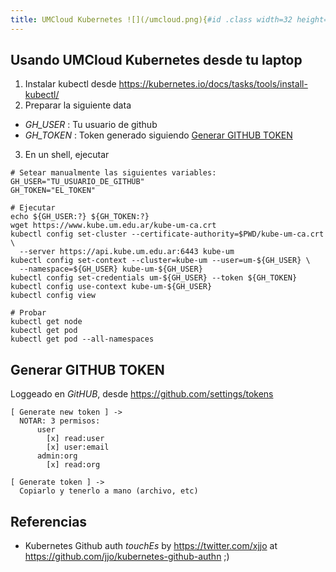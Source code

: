 ```yaml
---
title: UMCloud Kubernetes ![](/umcloud.png){#id .class width=32 height=32}
---
```


## Usando UMCloud Kubernetes desde tu laptop
1. Instalar kubectl desde <https://kubernetes.io/docs/tasks/tools/install-kubectl/>
2. Preparar la siguiente data
  - _GH\_USER_ : Tu usuario de github
  - _GH\_TOKEN_ : Token generado siguiendo [Generar GITHUB TOKEN](#generar-github-token)
3. En un shell, ejecutar

```
# Setear manualmente las siguientes variables:
GH_USER="TU_USUARIO_DE_GITHUB"
GH_TOKEN="EL_TOKEN"

# Ejecutar
echo ${GH_USER:?} ${GH_TOKEN:?}
wget https://www.kube.um.edu.ar/kube-um-ca.crt
kubectl config set-cluster --certificate-authority=$PWD/kube-um-ca.crt \
  --server https://api.kube.um.edu.ar:6443 kube-um
kubectl config set-context --cluster=kube-um --user=um-${GH_USER} \
  --namespace=${GH_USER} kube-um-${GH_USER}
kubectl config set-credentials um-${GH_USER} --token ${GH_TOKEN}
kubectl config use-context kube-um-${GH_USER}
kubectl config view

# Probar
kubectl get node
kubectl get pod
kubectl get pod --all-namespaces
```

## Generar GITHUB TOKEN

Loggeado en _GitHUB_, desde <https://github.com/settings/tokens>

```
[ Generate new token ] ->
  NOTAR: 3 permisos:
      user
        [x] read:user
        [x] user:email
      admin:org
        [x] read:org

[ Generate token ] ->
  Copiarlo y tenerlo a mano (archivo, etc)
```

## Referencias

* Kubernetes Github auth _touchEs_ by <https://twitter.com/xjjo> at <https://github.com/jjo/kubernetes-github-authn> ;)
